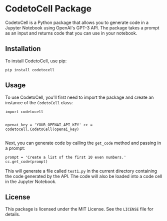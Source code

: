 <!-- start of README -->
<h1>CodetoCell Package</h1>
<p>CodetoCell is a Python package that allows you to generate code in a Jupyter Notebook using OpenAI's GPT-3 API. The package takes a prompt as an input and returns code that you can use in your notebook.</p>
<h2>Installation</h2>
<p>To install CodetoCell, use pip:</p>
<pre><code>pip install codetocell
</code></pre>
<h2>Usage</h2>
<p>To use CodetoCell, you'll first need to import the package and create an instance of the <code>CodetoCell</code> class:</p>
<pre><code>import codetocell

openai_key = 'YOUR_OPENAI_API_KEY'
cc = codetocell.CodetoCell(openai_key)
</code></pre>
<p>Next, you can generate code by calling the <code>get_code</code> method and passing in a prompt:</p>
<pre><code>prompt = 'Create a list of the first 10 even numbers.'
cc.get_code(prompt)
</code></pre>
<p>This will generate a file called <code>test1.py</code> in the current directory containing the code generated by the API. The code will also be loaded into a code cell in the Jupyter Notebook.</p>
<h2>License</h2>
<p>This package is licensed under the MIT License. See the <code>LICENSE</code> file for details.</p>
<!-- end of README -->
